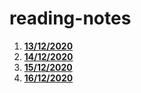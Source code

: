 # reading-notes

1. [**13/12/2020**](13-12.md)
2. [**14/12/2020**](14-12.md)
3. [**15/12/2020**](15-12.md)
4. [**16/12/2020**](16-12.md)

